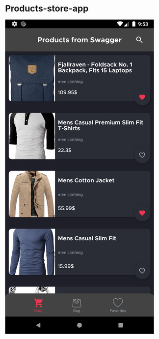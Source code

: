 # Products-store-app
![Image alt](https://github.com/Danila-software-engineer/Products-store-app/blob/master/Screenshot_1612475601.png)
